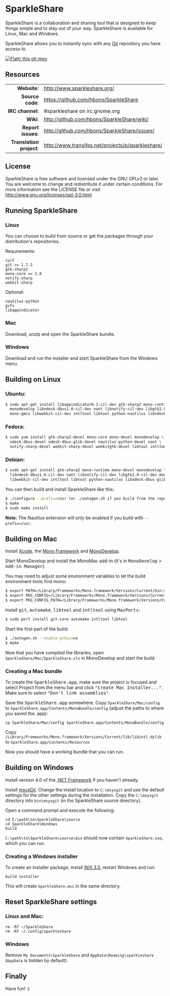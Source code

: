 # SparkleShare

SparkleShare is a collaboration and sharing tool that is designed to keep
things simple and to stay out of your way. SparkleShare is available for Linux, Mac and Windows.

SparkleShare allows you to instantly sync with any [Git](http://www.git-scm.org/) repository you have access to.

[![Flattr this git repo](http://api.flattr.com/button/flattr-badge-large.png)](https://flattr.com/thing/21770/SparkleShare-Sharing-work-made-easy)

## Resources

|||
|-----------------------------------:|:--------------------------|
|              **Website**: | http://www.sparkleshare.org/ |
|          **Source code**: | https://github.com/hbons/SparkleShare |
|          **IRC channel**: | #sparkleshare on irc.gnome.org |
|                 **Wiki**: | http://github.com/hbons/SparkleShare/wiki/ |
|        **Report issues**: | http://github.com/hbons/SparkleShare/issues/ |
|  **Translation project**: | http://www.transifex.net/projects/p/sparkleshare/ |


## License

SparkleShare is free software and licensed under the GNU GPLv3 or later. You
are welcome to change and redistribute it under certain conditions. For more
information see the LICENSE file or visit http://www.gnu.org/licenses/gpl-3.0.html


## Running SparkleShare

### Linux

You can choose to build from source or get the packages through your distribution's repositories.

Requirements:

```
curl
git >= 1.7.3
gtk-sharp2
mono-core >= 2.8
notify-sharp
webkit-sharp
```

Optional:

```
nautilus-python
gvfs
libappindicator
```


### Mac

Download, unzip and open the SparkleShare bundle.


### Windows

Download and run the installer and start SparkleShare from the Windows menu.


## Building on Linux

### Ubuntu:

```bash
$ sudo apt-get install libappindicator0.1-cil-dev gtk-sharp2 mono-runtime mono-devel \
  monodevelop libndesk-dbus1.0-cil-dev nant libnotify-cil-dev libgtk2.0-cil-dev mono-mcs 
  mono-gmcs libwebkit-cil-dev intltool libtool python-nautilus libndesk-dbus-glib1.0-cil-dev
```

### Fedora:

```bash
$ sudo yum install gtk-sharp2-devel mono-core mono-devel monodevelop \
  ndesk-dbus-devel ndesk-dbus-glib-devel nautilus-python-devel nant \
  notify-sharp-devel webkit-sharp-devel webkitgtk-devel libtool intltool
```

### Debian:

```bash
$ sudo apt-get install gtk-sharp2 mono-runtime mono-devel monodevelop \
  libndesk-dbus1.0-cil-dev nant libnotify-cil-dev libgtk2.0-cil-dev mono-mcs mono-gmcs \
  libwebkit-cil-dev intltool libtool python-nautilus libndesk-dbus-glib1.0-cil-dev
```


You can then build and install SparkleShare like this:

```bash
$ ./configure --prefix=/usr (or ./autogen.sh if you build from the repository)
$ make
$ sudo make install
```

**Note:**  The Nautilus extension will only be enabled if you build with `--prefix=/usr`.


## Building on Mac

Install [Xcode](https://developer.apple.com/xcode/), the [Mono Framework](http://www.mono-project.com/) 
and [MonoDevelop](http://monodevelop.com/).

Start MonoDevelop and install the MonoMac add-in (it's in <tt>MonoDevelop</tt> > <tt>Add-in Manager</tt>).


You may need to adjust some environment variables to let the build environment tools find mono:
   
```bash
$ export PATH=/Library/Frameworks/Mono.framework/Versions/Current/bin:$PATH
$ export PKG_CONFIG=/Library/Frameworks/Mono.framework/Versions/Current/bin/pkg-config
$ export PKG_CONFIG_PATH=/Library/Frameworks/Mono.framework/Versions/Current/lib/pkgconfig
```

Install <tt>git</tt>, <tt>automake</tt>, <tt>libtool</tt> and <tt>intltool</tt> using <tt>MacPorts</tt>:

```bash
$ sudo port install git-core automake intltool libtool
```
   
Start the first part of the build:

```bash
$ ./autogen.sh --enable-gtkui=no
$ make
```

Now that you have compiled the libraries, open `SparkleShare/Mac/SparkleShare.sln` in
MonoDevelop and start the build.


### Creating a Mac bundle

To create the <tt>SparkleShare.app</tt>, make sure the project is focused and select Project from the menu bar 
and click <tt>"Create Mac Installer..."</tt>. Make sure to select <tt>"Don't link assemblies"</tt>. 

Save the <tt>SparkleShare.app</tt> somewhere. Copy `SparkleShare/Mac/config` to
 `SparkleShare.app/Contents/MonoBundle/config` (adjust the paths to where you saved the .app):

```
cp SparkleShare/Mac/config SparkleShare.app/Contents/MonoBundle/config
```

Copy `/Library/Frameworks/Mono.framework/Versions/Current/lib/libintl.dylib` to `SparkleShare.app/Contents/Resources`

Now you should have a working bundle that you can run.


## Building on Windows

Install version 4.0 of the [.NET Framework](http://www.microsoft.com/download/en/details.aspx?id=17851) if you haven't already.

Install [msysGit](http://code.google.com/p/msysgit/downloads/detail?name=Git-1.7.8-preview20111206.exe). Change the install location to `C:\msysgit` and use the default settings for the other settings during the installation. Copy the `C:\msysgit` directory into `bin\msysgit` (in the SparkleShare source directory).

Open a command prompt and execute the following:

```
cd C:\path\to\SparkleShare\source
cd SparkleShare\Windows
build
```

`C:\path\to\SparkleShare\source\bin` should now contain `SparkleShare.exe`, which you can run.



### Creating a Windows installer

To create an installer package, install [WiX 3.5](http://wix.sourceforge.net/), restart Windows and run:

```
build installer
```

This will create `SparkleShare.msi` in the same directory.


## Reset SparkleShare settings

### Linux and Mac:

```
rm -Rf ~/SparkleShare
rm -Rf ~/.config/sparkleshare
```

### Windows

Remove `My Documents\SparkleShare` and `AppData\Roaming\sparkleshare` (`AppData` is hidden by default).


## Finally

Have fun! :)
